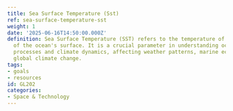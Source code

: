 ```yaml
---
title: Sea Surface Temperature (Sst)
ref: sea-surface-temperature-sst
weight: 1
date: '2025-06-16T14:50:00.000Z'
definition: Sea Surface Temperature (SST) refers to the temperature of the top layer
  of the ocean's surface. It is a crucial parameter in understanding oceanographic
  processes and climate dynamics, affecting weather patterns, marine ecosystems, and
  global climate change.
tags:
- goals
- resources
id: GL202
categories:
- Space & Technology
---
```


